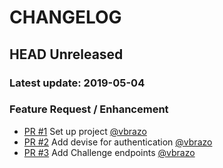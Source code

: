 # CHANGELOG

## HEAD Unreleased

### Latest update: 2019-05-04

### Feature Request / Enhancement

- [PR #1](https://github.com/hackathon-25/trashfun-api/pull/1) Set up project [@vbrazo](https://github.com/vbrazo)
- [PR #2](https://github.com/hackathon-25/trashfun-api/pull/2) Add devise for authentication [@vbrazo](https://github.com/vbrazo)
- [PR #3](https://github.com/hackathon-25/trashfun-api/pull/3) Add Challenge endpoints [@vbrazo](https://github.com/vbrazo)
